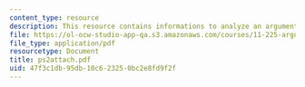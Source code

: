 ```yaml
---
content_type: resource
description: This resource contains informations to analyze an argument.
file: https://ol-ocw-studio-app-qa.s3.amazonaws.com/courses/11-225-argumentation-and-communication-fall-2006/47f3c1db95db10c623250bc2e8fd9f2f_ps2attach.pdf
file_type: application/pdf
resourcetype: Document
title: ps2attach.pdf
uid: 47f3c1db-95db-10c6-2325-0bc2e8fd9f2f
---
```

